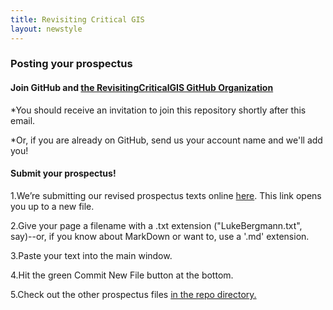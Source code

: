 ```yaml
---
title: Revisiting Critical GIS
layout: newstyle
---
```

### Posting your prospectus

#### Join GitHub and [the RevisitingCriticalGIS GitHub Organization](https://github.com/RevisitingCriticalGIS/)

*You should receive an invitation to join this repository shortly after this email.

*Or, if you are already on GitHub, send us your account name and we'll add you!

#### Submit your prospectus!

1.We’re submitting our revised prospectus texts online [here](https://github.com/RevisitingCriticalGIS/Prospectuses/new/master). This link opens you up to a new file.

2.Give your page a filename with a .txt extension ("LukeBergmann.txt", say)--or, if you know about MarkDown or want to, use a '.md' extension.

3.Paste your text into the main window.

4.Hit the green Commit New File button at the bottom.

5.Check out the other prospectus files [in the repo directory.](https://github.com/RevisitingCriticalGIS/Prospectuses)


